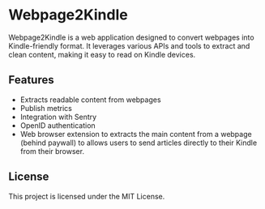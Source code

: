 # Webpage2Kindle

Webpage2Kindle is a web application designed to convert webpages into Kindle-friendly format.
It leverages various APIs and tools to extract and clean content, making it easy to read on Kindle devices.

## Features

- Extracts readable content from webpages
- Publish metrics
- Integration with Sentry
- OpenID authentication
- Web browser extension to extracts the main content from a webpage (behind paywall) to allows users to send articles directly to their Kindle from their browser.

## License

This project is licensed under the MIT License.
